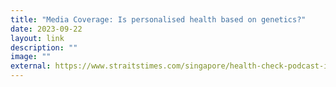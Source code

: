 ```yaml
---
title: "Media Coverage: Is personalised health based on genetics?"
date: 2023-09-22
layout: link
description: ""
image: ""
external: https://www.straitstimes.com/singapore/health-check-podcast-is-personalised-health-based-on-genetics
---
```

